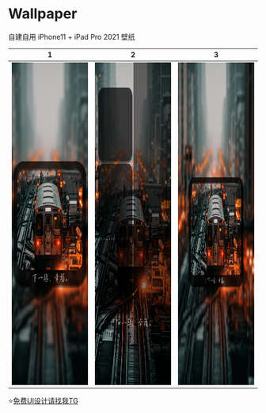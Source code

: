 # Wallpaper

自建自用 iPhone11 + iPad Pro 2021 壁纸

|  1   | 2  |  3   | 
|  ----  | ----  |  ----  | 
|<img src="https://github.com/RainyMoment/Wallpaper/blob/main/1-Lock%20iPhone11.png"  width="300" height="650"/>|<img src="https://github.com/RainyMoment/Wallpaper/blob/main/1-Main%20iPhone11.png" width="300" height="650"/>|<img src="https://github.com/RainyMoment/Wallpaper/blob/main/1-Lock%20iPadPro2021.png" width="300" height="650"/>

⭐️[免费UI设计请找我TG](https://t.me/iFreeUI)
